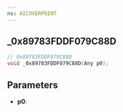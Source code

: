 ```yaml
---
ns: AICOVERPOINT
---
```

## _0x89783FDDF079C88D

```c
// 0x89783FDDF079C88D
void _0x89783FDDF079C88D(Any p0);
```

## Parameters
* **p0**:
